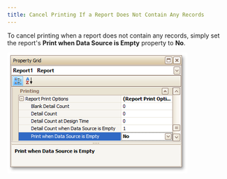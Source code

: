 ```yaml
---
title: Cancel Printing If a Report Does Not Contain Any Records
---
```

To cancel printing when a report does not contain any records, simply set the report's **Print when Data Source is Empty** property to **No**.

![RD_HowTo_CancelPrint](../../../../../images/Img8999.png)